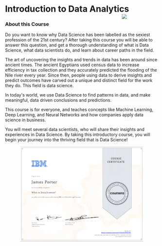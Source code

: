 # Introduction to Data Analytics   <img src="https://raw.githubusercontent.com/roshangrewal/IBM-Data-Science-Professional-Certification/master/IBM-Banner.png" align="right" width="120" />

### About this Course
Do you want to know why Data Science has been labelled as the sexiest profession of the 21st century? After taking this course you will be able to answer this question, and get a thorough understanding of what is Data Science, what data scientists do, and learn about career paths in the field. 

The art of uncovering the insights and trends in data has been around since ancient times. The ancient Egyptians used census data to increase efficiency in tax collection and they accurately predicted the flooding of the Nile river every year. Since then, people using data to derive insights and predict outcomes have carved out a unique and distinct field for the work they do. This field is data science.  

In today's world, we use Data Science to find patterns in data, and make meaningful, data driven conclusions and predictions.  

This course is for everyone, and teaches concepts like Machine Learning, Deep Learning, and Neural Networks  and how companies apply data science in business.  

You will meet several data scientists, who will share their insights and experiences in Data Science. By taking this introductory course, you will begin your journey into the thriving field that is Data Science!


<p align="center">
<img src="/IBM_Courses/What_is_Data_Science/What_Data_Science.png" width=80% height=80%>

